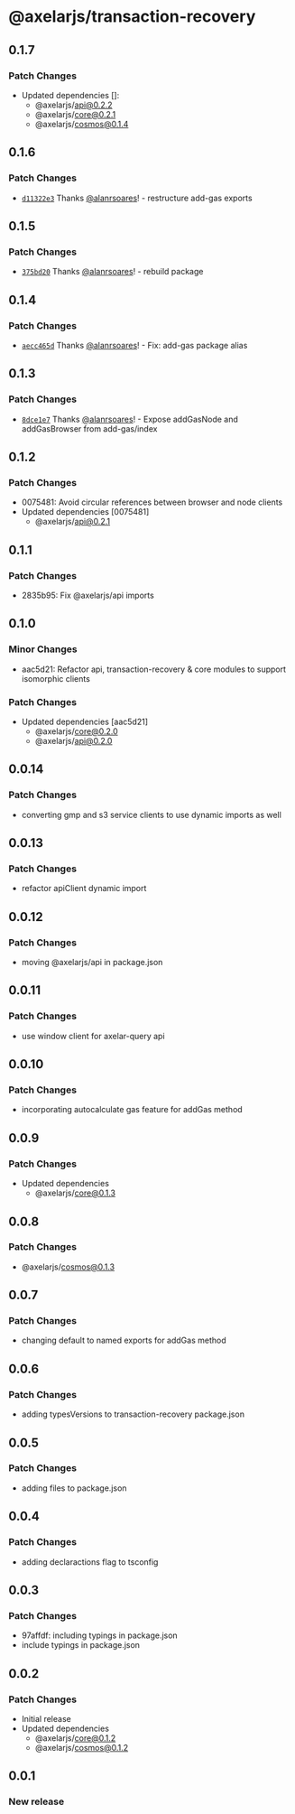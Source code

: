 # @axelarjs/transaction-recovery

## 0.1.7

### Patch Changes

- Updated dependencies []:
  - @axelarjs/api@0.2.2
  - @axelarjs/core@0.2.1
  - @axelarjs/cosmos@0.1.4

## 0.1.6

### Patch Changes

- [`d11322e3`](https://github.com/axelarnetwork/axelarjs/commit/d11322e34b466dc1e6728a9fc2a4f6ff2b492ba5) Thanks [@alanrsoares](https://github.com/alanrsoares)! - restructure add-gas exports

## 0.1.5

### Patch Changes

- [`375bd20`](https://github.com/axelarnetwork/axelarjs/commit/375bd200e8424d7744110de72bc522bed444be16) Thanks [@alanrsoares](https://github.com/alanrsoares)! - rebuild package

## 0.1.4

### Patch Changes

- [`aecc465d`](https://github.com/axelarnetwork/axelarjs/commit/aecc465d052ca47d8f13f5e6aa599f14c56571ef) Thanks [@alanrsoares](https://github.com/alanrsoares)! - Fix: add-gas package alias

## 0.1.3

### Patch Changes

- [`8dce1e7`](https://github.com/axelarnetwork/axelarjs/commit/8dce1e718a106f97563bca74b495eb5ee0f0297e) Thanks [@alanrsoares](https://github.com/alanrsoares)! - Expose addGasNode and addGasBrowser from add-gas/index

## 0.1.2

### Patch Changes

- 0075481: Avoid circular references between browser and node clients
- Updated dependencies [0075481]
  - @axelarjs/api@0.2.1

## 0.1.1

### Patch Changes

- 2835b95: Fix @axelarjs/api imports

## 0.1.0

### Minor Changes

- aac5d21: Refactor api, transaction-recovery & core modules to support isomorphic clients

### Patch Changes

- Updated dependencies [aac5d21]
  - @axelarjs/core@0.2.0
  - @axelarjs/api@0.2.0

## 0.0.14

### Patch Changes

- converting gmp and s3 service clients to use dynamic imports as well

## 0.0.13

### Patch Changes

- refactor apiClient dynamic import

## 0.0.12

### Patch Changes

- moving @axelarjs/api in package.json

## 0.0.11

### Patch Changes

- use window client for axelar-query api

## 0.0.10

### Patch Changes

- incorporating autocalculate gas feature for addGas method

## 0.0.9

### Patch Changes

- Updated dependencies
  - @axelarjs/core@0.1.3

## 0.0.8

### Patch Changes

- @axelarjs/cosmos@0.1.3

## 0.0.7

### Patch Changes

- changing default to named exports for addGas method

## 0.0.6

### Patch Changes

- adding typesVersions to transaction-recovery package.json

## 0.0.5

### Patch Changes

- adding files to package.json

## 0.0.4

### Patch Changes

- adding declaractions flag to tsconfig

## 0.0.3

### Patch Changes

- 97affdf: including typings in package.json
- include typings in package.json

## 0.0.2

### Patch Changes

- Initial release
- Updated dependencies
  - @axelarjs/core@0.1.2
  - @axelarjs/cosmos@0.1.2

## 0.0.1

### New release
